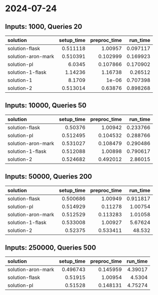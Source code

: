 # 2024-07-24

## Inputs: 1000, Queries 20

| solution           |   setup_time |   preproc_time |   run_time |
|:-------------------|-------------:|---------------:|-----------:|
| solution-flask     |     0.511118 |       1.00957  |   0.097117 |
| solution-aron-mark |     0.510391 |       0.102999 |   0.169923 |
| solution-pl        |     6.0345   |       0.107866 |   0.170902 |
| solution-1-flask   |     1.14236  |       1.16738  |   0.26512  |
| solution-1         |     8.1709   |       1e-06    |   0.707398 |
| solution-2         |     0.513014 |       0.63876  |   0.898268 |

## Inputs: 10000, Queries 50

| solution           |   setup_time |   preproc_time |   run_time |
|:-------------------|-------------:|---------------:|-----------:|
| solution-flask     |     0.50376  |       1.00942  |   0.233766 |
| solution-pl        |     0.512495 |       0.104532 |   0.288766 |
| solution-aron-mark |     0.531027 |       0.108479 |   0.290486 |
| solution-1-flask   |     0.512088 |       1.00898  |   0.790617 |
| solution-2         |     0.524682 |       0.492012 |   2.86015  |

## Inputs: 50000, Queries 200

| solution           |   setup_time |   preproc_time |   run_time |
|:-------------------|-------------:|---------------:|-----------:|
| solution-flask     |     0.500686 |       1.00949  |   0.911817 |
| solution-pl        |     0.514929 |       0.11278  |   1.00754  |
| solution-aron-mark |     0.512529 |       0.113283 |   1.01058  |
| solution-1-flask   |     0.533008 |       1.00927  |   5.67624  |
| solution-2         |     0.52375  |       0.533411 |  48.532    |

## Inputs: 250000, Queries 500

| solution           |   setup_time |   preproc_time |   run_time |
|:-------------------|-------------:|---------------:|-----------:|
| solution-aron-mark |     0.496743 |       0.145959 |    4.39017 |
| solution-flask     |     0.51915  |       1.00954  |    4.5304  |
| solution-pl        |     0.51528  |       0.148131 |    4.75274 |